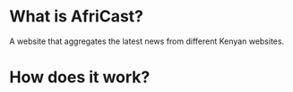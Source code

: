 # What is AfriCast?
A website that aggregates the latest news from different Kenyan websites.
# How does it work?

